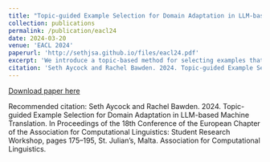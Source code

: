```yaml
---
title: "Topic-guided Example Selection for Domain Adaptation in LLM-based Machine Translation"
collection: publications
permalink: /publication/eacl24
date: 2024-03-20
venue: 'EACL 2024'
paperurl: 'http://sethjsa.github.io/files/eacl24.pdf'
excerpt: 'We introduce a topic-based method for selecting examples that achieves leading translation results for low-resource, out-of-domain settings for translation with LLMs.'
citation: 'Seth Aycock and Rachel Bawden. 2024. Topic-guided Example Selection for Domain Adaptation in LLM-based Machine Translation. In Proceedings of the 18th Conference of the European Chapter of the Association for Computational Linguistics: Student Research Workshop, pages 175–195, St. Julian’s, Malta. Association for Computational Linguistics.'
---
```


<a href='http://sethjsa.github.io/files/eacl24.pdf'>Download paper here</a>

Recommended citation: Seth Aycock and Rachel Bawden. 2024. Topic-guided Example Selection for Domain Adaptation in LLM-based Machine Translation. In Proceedings of the 18th Conference of the European Chapter of the Association for Computational Linguistics: Student Research Workshop, pages 175–195, St. Julian’s, Malta. Association for Computational Linguistics.
